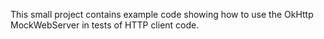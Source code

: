This small project contains example code showing how to use the OkHttp MockWebServer in tests of HTTP client code.
